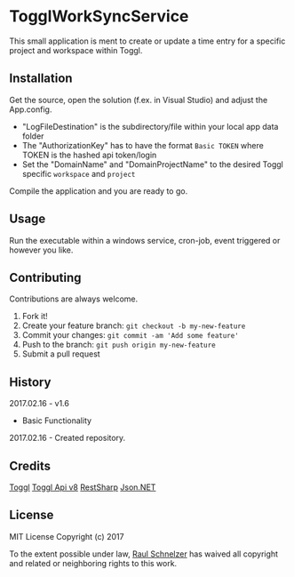 # TogglWorkSyncService

This small application is ment to create or update a time entry for a specific project and workspace within Toggl. 

## Installation

Get the source, open the solution (f.ex. in Visual Studio) and adjust the App.config.
- "LogFileDestination" is the subdirectory/file within your local app data folder
- The "AuthorizationKey" has to have the format `Basic TOKEN` where TOKEN is the hashed api token/login 
- Set the "DomainName" and "DomainProjectName" to the desired Toggl specific `workspace` and `project`

Compile the application and you are ready to go.

## Usage

Run the executable within a windows service, cron-job, event triggered or however you like.

## Contributing

Contributions are always welcome.

1. Fork it!
2. Create your feature branch: `git checkout -b my-new-feature`
3. Commit your changes: `git commit -am 'Add some feature'`
4. Push to the branch: `git push origin my-new-feature`
5. Submit a pull request

## History

2017.02.16 - v1.6

* Basic Functionality

2017.02.16 - Created repository.

## Credits

[Toggl](https://www.toggl.com/)
[Toggl Api v8](https://github.com/toggl/toggl_api_docs)
[RestSharp](http://restsharp.org/)
[Json.NET](http://www.newtonsoft.com/json)

## License

MIT License Copyright (c) 2017

To the extent possible under law, [Raul Schnelzer](http://https://github.com/RaulSebastian) has waived all copyright and related or neighboring rights to this work.
